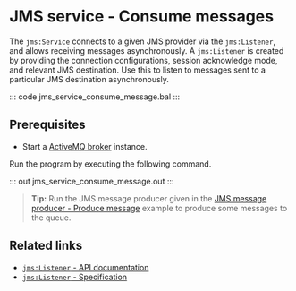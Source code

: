 # JMS service - Consume messages

The `jms:Service` connects to a given JMS provider via the `jms:Listener`, and allows receiving messages asynchronously. A `jms:Listener` is created by providing the connection configurations, session acknowledge mode, and relevant JMS destination. Use this to listen to messages sent to a particular JMS destination asynchronously.

::: code jms_service_consume_message.bal :::

## Prerequisites
- Start a [ActiveMQ broker](https://activemq.apache.org/getting-started) instance.

Run the program by executing the following command.

::: out jms_service_consume_message.out :::

>**Tip:** Run the JMS message producer given in the [JMS message producer - Produce message](/learn/by-example/jms-producer-produce-message-send) example to produce some messages to the queue.

## Related links
- [`jms:Listener` - API documentation](https://lib.ballerina.io/ballerinax/java.jms/latest#Listener)
- [`jms:Listener` - Specification](https://github.com/ballerina-platform/module-ballerinax-java.jms/blob/master/docs/spec/spec.md#7-message-listener)

